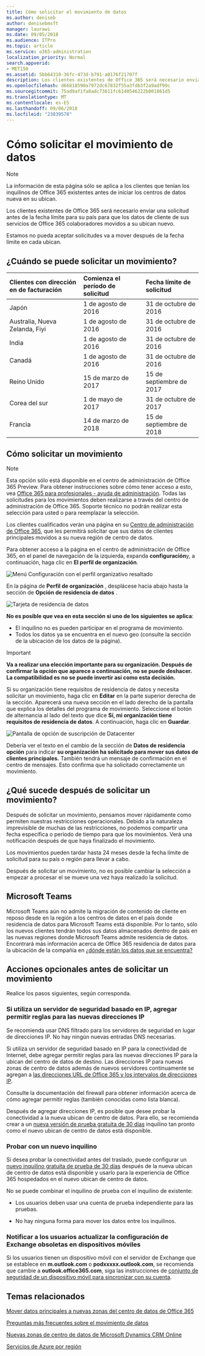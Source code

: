 ```yaml
---
title: Cómo solicitar el movimiento de datos
ms.author: deniseb
author: denisebmsft
manager: laurawi
ms.date: 09/05/2018
ms.audience: ITPro
ms.topic: article
ms.service: o365-administration
localization_priority: Normal
search.appverid:
- MET150
ms.assetid: 5bb64310-36fc-473d-b791-a0176f21707f
description: Los clientes existentes de Office 365 será necesario enviar una solicitud antes de la fecha límite para su país para que los datos de cliente de sus servicios de Office 365 colaboradores movidos a su ubican nuevo.
ms.openlocfilehash: d66818590a7972dc67832f55a3fdb3f2a9adf99c
ms.sourcegitcommit: 75ad9af1fa8adc73611fc6140546222b001861d5
ms.translationtype: MT
ms.contentlocale: es-ES
ms.lasthandoff: 09/06/2018
ms.locfileid: "23839578"
---
```

# <a name="how-to-request-your-data-move"></a>Cómo solicitar el movimiento de datos

> [!NOTE]
> La información de esta página sólo se aplica a los clientes que tenían los inquilinos de Office 365 existentes antes de iniciar los centros de datos nueva en su ubican. 
  
Los clientes existentes de Office 365 será necesario enviar una solicitud antes de la fecha límite para su país para que los datos de cliente de sus servicios de Office 365 colaboradores movidos a su ubican nuevo. 
  
Estamos no pueda aceptar solicitudes va a mover después de la fecha límite en cada ubican. 
  
## <a name="when-can-i-request-a-move"></a>¿Cuándo se puede solicitar un movimiento?

|**Clientes con dirección en de facturación**|**Comienza el período de solicitud**|**Fecha límite de solicitud**|
|:-----|:-----|:-----|
|Japón  <br/> |1 de agosto de 2016  <br/> |31 de octubre de 2016  <br/> |
|Australia, Nueva Zelanda, Fiyi  <br/> |1 de agosto de 2016  <br/> |31 de octubre de 2016  <br/> |
|India  <br/> |1 de agosto de 2016  <br/> |31 de octubre de 2016  <br/> |
|Canadá  <br/> |1 de agosto de 2016  <br/> |31 de octubre de 2016  <br/> |
|Reino Unido  <br/> |15 de marzo de 2017  <br/> |15 de septiembre de 2017  <br/> |
|Corea del sur  <br/> |1 de mayo de 2017  <br/> |31 de octubre de 2017  <br/> |
|Francia  <br/> |14 de marzo de 2018  <br/> |15 de septiembre de 2018  <br/> |
   
## <a name="how-to-request-a-move"></a>Cómo solicitar un movimiento

> [!NOTE]
> Esta opción sólo está disponible en el centro de administración de Office 365 Preview. Para obtener instrucciones sobre cómo tener acceso a esto, vea [Office 365 para profesionales - ayuda de administración](https://aka.ms/365admin). Todas las solicitudes para los movimientos deben realizarse a través del centro de administración de Office 365. Soporte técnico no podrán realizar esta selección para usted o para reemplazar la selección. 
  
Los clientes cualificados verán una página en su [Centro de administración de Office 365](https://aka.ms/365admin), que les permitirá solicitar que sus datos de clientes principales movidos a su nueva región de centro de datos.  
  
Para obtener acceso a la página en el centro de administración de Office 365, en el panel de navegación de la izquierda, expanda **configuración**y, a continuación, haga clic en **El perfil de organización**.
  
![Menú Configuración con el perfil organizativo resaltado](media/22799fac-32b4-4f79-ae60-3f6ffb7cfbd7.png)
  
En la página de **Perfil de organización** , desplácese hacia abajo hasta la sección de **Opción de residencia de datos** . 
  
![Tarjeta de residencia de datos](media/fdb02cd0-825d-4d9e-bb35-6f806282884f.png)
  
**No es posible que vea en esta sección si uno de los siguientes se aplica**:
- El inquilino no es pueden participar en el programa de movimiento. 
- Todos los datos ya se encuentra en el nuevo geo (consulte la sección de la ubicación de los datos de la página). 
  
> [!IMPORTANT]
> **Va a realizar una elección importante para su organización. Después de confirmar la opción que aparece a continuación, no se puede deshacer. La compatibilidad es no se puede invertir así como esta decisión.**
  
Si su organización tiene requisitos de residencia de datos y necesita solicitar un movimiento, haga clic en **Editar** en la parte superior derecha de la sección. Aparecerá una nueva sección en el lado derecho de la pantalla que explica los detalles del programa de movimiento. Seleccione el botón de alternancia al lado del texto que dice **Sí, mi organización tiene requisitos de residencia de datos**. A continuación, haga clic en **Guardar**.
  
![Pantalla de opción de suscripción de Datacenter](media/f97ab8d2-b0e1-49bf-9d6b-bf75f3081233.png)
  
Debería ver el texto en el cambio de la sección de **Datos de residencia opción** para indicar **su organización ha solicitado para mover sus datos de clientes principales.** También tendrá un mensaje de confirmación en el centro de mensajes. Esto confirma que ha solicitado correctamente un movimiento. 


  
## <a name="what-happens-after-requesting-a-move"></a>¿Qué sucede después de solicitar un movimiento?

Después de solicitar un movimiento, pensamos mover rápidamente como permiten nuestras restricciones operacionales. Debido a la naturaleza imprevisible de muchas de las restricciones, no podemos compartir una fecha específica o período de tiempo para que los movimientos. Verá una notificación después de que haya finalizado el movimiento.
  
Los movimientos pueden tardar hasta 24 meses desde la fecha límite de solicitud para su país o región para llevar a cabo.
  
Después de solicitar un movimiento, no es posible cambiar la selección a empezar a procesar el se mueve una vez haya realizado la solicitud.
  
## <a name="microsoft-teams"></a>Microsoft Teams

Microsoft Teams aún no admite la migración de contenido de cliente en reposo desde en la región a los centros de datos en el país donde residencia de datos para Microsoft Teams está disponible.  Por lo tanto, sólo los nuevos clientes tendrán todos sus datos almacenados dentro de país en las nuevas regiones donde Microsoft Teams admite residencia de datos.  Encontrará más información acerca de Office 365 residencia de datos para la ubicación de la compañía en [¿dónde están los datos que se encuentra?](https://office/com/datamaps)   

## <a name="optional-actions-before-you-request-a-move"></a>Acciones opcionales antes de solicitar un movimiento

Realice los pasos siguientes, según corresponda.
  
### <a name="if-you-use-an-ip-based-firewall-add-allow-rules-for-the-new-ip-addresses"></a>Si utiliza un servidor de seguridad basado en IP, agregar permitir reglas para las nuevas direcciones IP

Se recomienda usar DNS filtrado para los servidores de seguridad en lugar de direcciones IP. No hay ningún nuevas entradas DNS necesarias.
  
Si utiliza un servidor de seguridad basado en IP para la conectividad de Internet, debe agregar permitir reglas para las nuevas direcciones IP para la ubican del centro de datos de destino. Las direcciones IP para nuevas zonas de centro de datos además de nuevos servidores continuamente se agregan a [las direcciones URL de Office 365 y los intervalos de direcciones IP](https://go.microsoft.com/fwlink/p/?LinkId=229631).
  
Consulte la documentación del firewall para obtener información acerca de cómo agregar permitir reglas (también conocidas como lista blanca).
  
Después de agregar direcciones IP, es posible que desee probar la conectividad a la nueva ubican de centro de datos. Para ello, se recomienda crear a un [nueva versión de prueba gratuita de 30 días](https://go.microsoft.com/fwlink/?LinkId=522463) inquilino tan pronto como el nuevo ubican de centro de datos está disponible. 
  
### <a name="test-using-a-new-tenant"></a>Probar con un nuevo inquilino

Si desea probar la conectividad antes del traslado, puede configurar un [nuevo inquilino gratuita de prueba de 30 días](https://go.microsoft.com/fwlink/?LinkId=522463) después de la nueva ubican de centro de datos está disponible y usarlo para la experiencia de Office 365 hospedados en el nuevo ubican de centro de datos. 
  
No se puede combinar el inquilino de prueba con el inquilino de existente:
  
- Los usuarios deben usar una cuenta de prueba independiente para las pruebas.
    
- No hay ninguna forma para mover los datos entre los inquilinos.
    
### <a name="notify-users-to-update-out-of-date-exchange-settings-on-mobile-devices"></a>Notificar a los usuarios actualizar la configuración de Exchange obsoletas en dispositivos móviles

Si los usuarios tienen un dispositivo móvil con el servidor de Exchange que se establece en **m.outlook.com** o **podxxxxx.outlook.com**, se recomienda que cambie a **outlook.office365.com**, siga las instrucciones de [conjunto de seguridad de un dispositivo móvil para sincronizar con su cuenta](https://support.office.com/article/c9139caf-01ab-41a0-827c-3c06ee569ed3).

## <a name="related-topics"></a>Temas relacionados

[Mover datos principales a nuevas zonas del centro de datos de Office 365](moving-data-to-new-datacenter-geos.md)

[Preguntas más frecuentes sobre el movimiento de datos](data-move-faq.md)

[Nuevas zonas de centro de datos de Microsoft Dynamics CRM Online](https://go.microsoft.com/fwlink/p/?Linkid=615924)
  
[Servicios de Azure por región](https://azure.microsoft.com/en-us/regions/)
  

